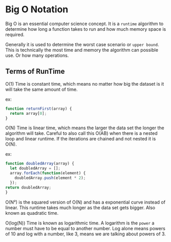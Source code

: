 # Big O Notation
Big O is an essential computer science concept. It is a `runtime` algorithm to determine how long a function takes to run and how much memory space is required.

Generally it is used to determine the worst case scenario or `upper bound`. This is technically the most time and memory the algorithm can possible use. Or how many operations. 

## Terms of RunTime

O(1) Time
is constant time, which means no matter how big the dataset is it will take the same amount of time.

ex:
```js
function returnFirst(array) {
  return array[0];
}
```

O(N) Time
is linear time, which means the larger the data set the longer the algorithm will take. Careful to also call this O(AB) when there is a nested loop and linear runtime. If the iterations are chained and not nested it is O(N).

ex:
```js
function doubledArray(array) {
  let doubledArray = [];
  array.forEach(function(element) {
    doubledArray.push(element * 2);
  });
return doubledArray;
}
```

O(N²)
is the squared version of O(N) and has a exponential curve instead of linear.
This runtime takes much longer as the data set gets bigger. Also known as quadratic time.

O(log(N)) Time
is known as logarithmic time. A logarithm is the `power` a number must have to be equal to another number. Log alone means powers of 10 and log with a number, like 3, means we are talking about powers of 3.

